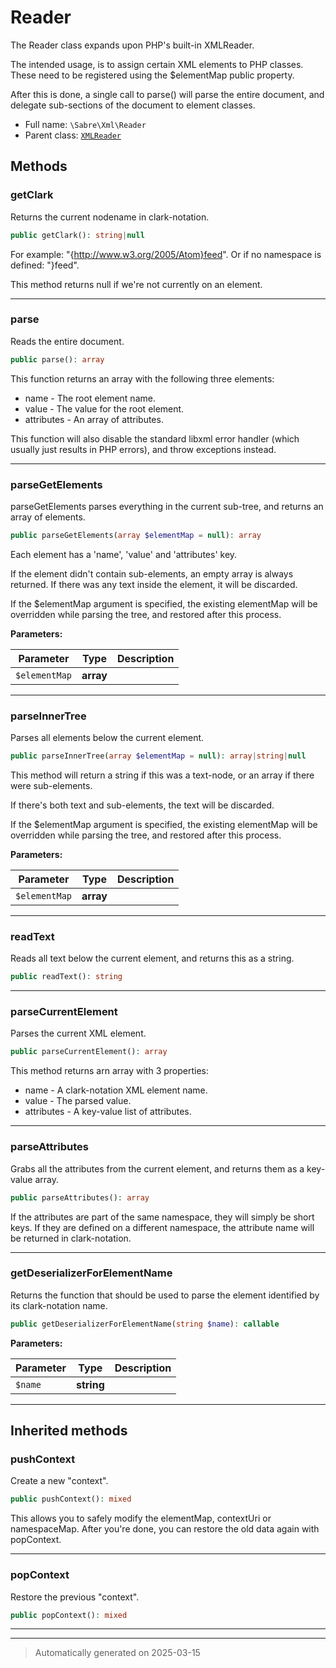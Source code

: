
# Reader

The Reader class expands upon PHP's built-in XMLReader.

The intended usage, is to assign certain XML elements to PHP classes. These
need to be registered using the $elementMap public property.

After this is done, a single call to parse() will parse the entire document,
and delegate sub-sections of the document to element classes.

* Full name: `\Sabre\Xml\Reader`
* Parent class: [`XMLReader`](../../XMLReader.md)




## Methods


### getClark

Returns the current nodename in clark-notation.

```php
public getClark(): string|null
```

For example: "{http://www.w3.org/2005/Atom}feed".
Or if no namespace is defined: "}feed".

This method returns null if we're not currently on an element.










***

### parse

Reads the entire document.

```php
public parse(): array
```

This function returns an array with the following three elements:
   * name - The root element name.
   * value - The value for the root element.
   * attributes - An array of attributes.

This function will also disable the standard libxml error handler (which
usually just results in PHP errors), and throw exceptions instead.










***

### parseGetElements

parseGetElements parses everything in the current sub-tree,
and returns an array of elements.

```php
public parseGetElements(array $elementMap = null): array
```

Each element has a 'name', 'value' and 'attributes' key.

If the element didn't contain sub-elements, an empty array is always
returned. If there was any text inside the element, it will be
discarded.

If the $elementMap argument is specified, the existing elementMap will
be overridden while parsing the tree, and restored after this process.






**Parameters:**

| Parameter | Type | Description |
|-----------|------|-------------|
| `$elementMap` | **array** |  |





***

### parseInnerTree

Parses all elements below the current element.

```php
public parseInnerTree(array $elementMap = null): array|string|null
```

This method will return a string if this was a text-node, or an array if
there were sub-elements.

If there's both text and sub-elements, the text will be discarded.

If the $elementMap argument is specified, the existing elementMap will
be overridden while parsing the tree, and restored after this process.






**Parameters:**

| Parameter | Type | Description |
|-----------|------|-------------|
| `$elementMap` | **array** |  |





***

### readText

Reads all text below the current element, and returns this as a string.

```php
public readText(): string
```












***

### parseCurrentElement

Parses the current XML element.

```php
public parseCurrentElement(): array
```

This method returns arn array with 3 properties:
* name - A clark-notation XML element name.
* value - The parsed value.
* attributes - A key-value list of attributes.










***

### parseAttributes

Grabs all the attributes from the current element, and returns them as a
key-value array.

```php
public parseAttributes(): array
```

If the attributes are part of the same namespace, they will simply be
short keys. If they are defined on a different namespace, the attribute
name will be returned in clark-notation.










***

### getDeserializerForElementName

Returns the function that should be used to parse the element identified
by its clark-notation name.

```php
public getDeserializerForElementName(string $name): callable
```








**Parameters:**

| Parameter | Type | Description |
|-----------|------|-------------|
| `$name` | **string** |  |





***


## Inherited methods


### pushContext

Create a new "context".

```php
public pushContext(): mixed
```

This allows you to safely modify the elementMap, contextUri or
namespaceMap. After you're done, you can restore the old data again
with popContext.










***

### popContext

Restore the previous "context".

```php
public popContext(): mixed
```












***


***
> Automatically generated on 2025-03-15
